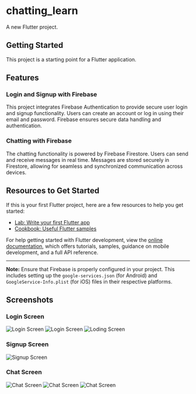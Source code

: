 # chatting_learn

A new Flutter project.

## Getting Started

This project is a starting point for a Flutter application.

## Features

### Login and Signup with Firebase
This project integrates Firebase Authentication to provide secure user login and signup functionality. Users can create an account or log in using their email and password. Firebase ensures secure data handling and authentication.

### Chatting with Firebase
The chatting functionality is powered by Firebase Firestore. Users can send and receive messages in real time. Messages are stored securely in Firestore, allowing for seamless and synchronized communication across devices.

## Resources to Get Started

If this is your first Flutter project, here are a few resources to help you get started:

- [Lab: Write your first Flutter app](https://docs.flutter.dev/get-started/codelab)
- [Cookbook: Useful Flutter samples](https://docs.flutter.dev/cookbook)

For help getting started with Flutter development, view the [online documentation](https://docs.flutter.dev/), which offers tutorials, samples, guidance on mobile development, and a full API reference.

---

**Note:** Ensure that Firebase is properly configured in your project. This includes setting up the `google-services.json` (for Android) and `GoogleService-Info.plist` (for iOS) files in their respective platforms.
## Screenshots

### Login Screen
![Login Screen](login1.jpeg)
![Login Screen](login2.jpeg)
![Loding Screen](loding.jpeg)
### Signup Screen
![Signup Screen](signup1.jpeg)

### Chat Screen
![Chat Screen](chat1.jpeg)
![Chat Screen](massage1.jpeg)
![Chat Screen](massag2.jpeg)
